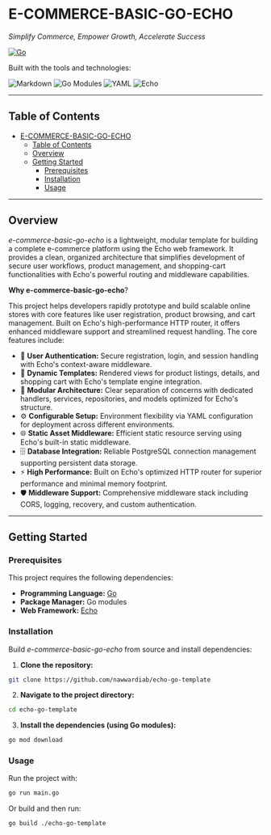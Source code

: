 # E-COMMERCE-BASIC-GO-ECHO

_Simplify Commerce, Empower Growth, Accelerate Success_

[![Go](https://img.shields.io/badge/Go-82.1%25-blue)](https://golang.org/)

Built with the tools and technologies:

![Markdown](https://img.shields.io/badge/Markdown-000000?logo=markdown) ![Go Modules](https://img.shields.io/badge/Go%20Modules-000000?logo=go) ![YAML](https://img.shields.io/badge/YAML-000000?logo=yaml) ![Echo](https://img.shields.io/badge/Echo-Framework-blue)

---

## Table of Contents

- [E-COMMERCE-BASIC-GO-ECHO](#e-commerce-basic-go-echo)
  - [Table of Contents](#table-of-contents)
  - [Overview](#overview)
  - [Getting Started](#getting-started)
    - [Prerequisites](#prerequisites)
    - [Installation](#installation)
    - [Usage](#usage)
   

---

## Overview

_e-commerce-basic-go-echo_ is a lightweight, modular template for building a complete e-commerce platform using the Echo web framework. It provides a clean, organized architecture that simplifies development of secure user workflows, product management, and shopping-cart functionalities with Echo's powerful routing and middleware capabilities.

**Why e-commerce-basic-go-echo**?  

This project helps developers rapidly prototype and build scalable online stores with core features like user registration, product browsing, and cart management. Built on Echo's high-performance HTTP router, it offers enhanced middleware support and streamlined request handling. The core features include:

- 🔐 **User Authentication:** Secure registration, login, and session handling with Echo's context-aware middleware.
- 🎨 **Dynamic Templates:** Rendered views for product listings, details, and shopping cart with Echo's template engine integration.
- 🚀 **Modular Architecture:** Clear separation of concerns with dedicated handlers, services, repositories, and models optimized for Echo's structure.
- ⚙️ **Configurable Setup:** Environment flexibility via YAML configuration for deployment across different environments.
- 🌐 **Static Asset Middleware:** Efficient static resource serving using Echo's built-in static middleware.
- 🗄️ **Database Integration:** Reliable PostgreSQL connection management supporting persistent data storage.
- ⚡ **High Performance:** Built on Echo's optimized HTTP router for superior performance and minimal memory footprint.
- 🛡️ **Middleware Support:** Comprehensive middleware stack including CORS, logging, recovery, and custom authentication.

---

## Getting Started

### Prerequisites

This project requires the following dependencies:

- **Programming Language:** [Go](https://golang.org/)
- **Package Manager:** Go modules
- **Web Framework:** [Echo](https://echo.labstack.com/)

### Installation

Build _e-commerce-basic-go-echo_ from source and install dependencies:

1. **Clone the repository:**

```bash
git clone https://github.com/nawwardiab/echo-go-template
```

2. **Navigate to the project directory:**

```bash
cd echo-go-template
```

3. **Install the dependencies (using Go modules):**

```bash
go mod download
```

### Usage

Run the project with:

```bash
go run main.go
```

Or build and then run:

```bash
go build ./echo-go-template
```
